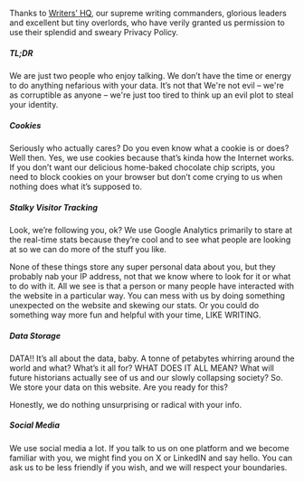 Thanks to [Writers’ HQ](https://writershq.co.uk/), our supreme writing commanders, glorious leaders and excellent but tiny overlords, who have verily granted us permission to use their splendid and sweary Privacy Policy.

##### TL;DR
We are just two people who enjoy talking. We don’t have the time or energy to do anything nefarious with your data. It’s not that We're not evil – we're as corruptible as anyone – we're just too tired to think up an evil plot to steal your identity.

##### Cookies
Seriously who actually cares? Do you even know what a cookie is or does? Well then. Yes, we use cookies because that’s kinda how the Internet works. If you don’t want our delicious home-baked chocolate chip scripts, you need to block cookies on your browser but don’t come crying to us when nothing does what it’s supposed to.

##### Stalky Visitor Tracking
Look, we’re following you, ok? We use Google Analytics primarily to stare at the real-time stats because they’re cool and to see what people are looking at so we can do more of the stuff you like. 

None of these things store any super personal data about you, but they probably nab your IP address, not that we know where to look for it or what to do with it. All we see is that a person or many people have interacted with the website in a particular way. You can mess with us by doing something unexpected on the website and skewing our stats. Or you could do something way more fun and helpful with your time, LIKE WRITING.

##### Data Storage
DATA!! It’s all about the data, baby. A tonne of petabytes whirring around the world and what? What’s it all for? WHAT DOES IT ALL MEAN? What will future historians actually see of us and our slowly collapsing society? So. We store your data on this website. Are you ready for this?

Honestly, we do nothing unsurprising or radical with your info.

##### Social Media
We use social media a lot. If you talk to us on one platform and we become familiar with you, we might find you on X or LinkedIN and say hello. You can ask us to be less friendly if you wish, and we will respect your boundaries.